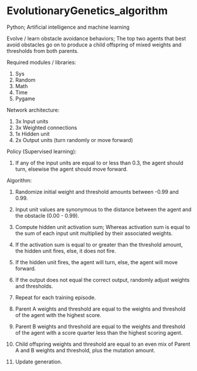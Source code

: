 # EvolutionaryGenetics_algorithm

Python; Artificial intelligence and machine learning

Evolve / learn obstacle avoidance behaviors; The top two agents that best avoid obstacles go on to produce a child offspring of mixed weights and thresholds from both parents.

Required modules / libraries:
  1. Sys
  2. Random
  3. Math
  4. Time
  5. Pygame

Network architecture:
  1. 3x Input units
  2. 3x Weighted connections
  3. 1x Hidden unit
  4. 2x Output units (turn randomly or move forward)

Policy (Supervised learning):
  1. If any of the input units are equal to or less than 0.3, the agent should turn, elsewise the agent should move forward.

Algorithm:
  1. Randomize initial weight and threshold amounts between -0.99 and 0.99.
  2. Input unit values are synonymous to the distance between the agent and the obstacle (0.00 - 0.99).
  3. Compute hidden unit activation sum; Whereas activation sum is equal to the sum of each input unit multiplied by their associated weights.
  4. If the activation sum is equal to or greater than the threshold amount, the hidden unit fires, else, it does not fire.
  5. If the hidden unit fires, the agent will turn, else, the agent will move forward.
  6. If the output does not equal the correct output, randomly adjust weights and thresholds.
  7. Repeat for each training episode.
     
  1. Parent A weights and threshold are equal to the weights and threshold of the agent with the highest score.
  2. Parent B weights and threshold are equal to the weights and threshold of the agent with a score quarter less than the highest scoring agent.
  3. Child offspring weights and threshold are equal to an even mix of Parent A and B weights and threshold, plus the mutation amount.
  4. Update generation.
